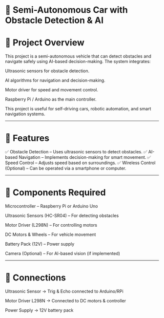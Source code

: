 
# 🚗 Semi-Autonomous Car with Obstacle Detection & AI

 # 📌 Project Overview

This project is a semi-autonomous vehicle that can detect obstacles and navigate safely using AI-based decision-making. The system integrates:

Ultrasonic sensors for obstacle detection.

AI algorithms for navigation and decision-making.

Motor driver for speed and movement control.

Raspberry Pi / Arduino as the main controller.


This project is useful for self-driving cars, robotic automation, and smart navigation systems.


---

 # 🌟 Features

✅ Obstacle Detection – Uses ultrasonic sensors to detect obstacles.
✅ AI-based Navigation – Implements decision-making for smart movement.
✅ Speed Control – Adjusts speed based on surroundings.
✅ Wireless Control (Optional) – Can be operated via a smartphone or computer.


---

 # 🔧 Components Required

Microcontroller – Raspberry Pi or Arduino Uno

Ultrasonic Sensors (HC-SR04) – For detecting obstacles

Motor Driver (L298N) – For controlling motors

DC Motors & Wheels – For vehicle movement

Battery Pack (12V) – Power supply

Camera (Optional) – For AI-based vision (if implemented)



---


# 🔌 Connections

Ultrasonic Sensor → Trig & Echo connected to Arduino/RPi

Motor Driver L298N → Connected to DC motors & controller

Power Supply → 12V battery pack


